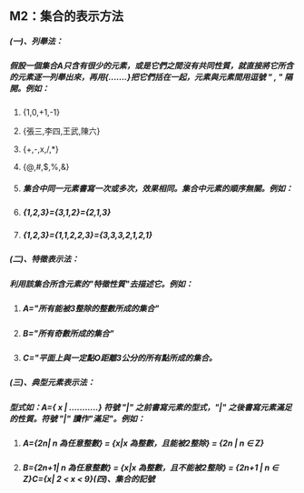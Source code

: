 ## M2：集合的表示方法

##### \(一\)、列舉法：

##### 假設一個集合A只含有很少的元素，或是它們之間沒有共同性質，就直接將它所含的元素逐一列舉出來，再用{.......}把它們括在一起，元素與元素間用逗號  "  ,  "  隔開。例如：

1. {1,0,+1,-1}
2. {張三,李四,王武,陳六}
3. {+,-,x,/,\*}
4. {@,\#,$,%,&}

5. ##### 集合中同一元素書寫一次或多次，效果相同。集合中元素的順序無關。例如：
6. ##### {1,2,3}={3,1,2}={2,1,3}
7. ##### {1,2,3}={1,1,2,2,3}={3,3,3,2,1,2,1}

##### \(二\)、特徵表示法：

##### 利用該集合所含元素的"特徵性質"去描述它。例如：

1. ##### A="所有能被3整除的整數所成的集合"
2. ##### B="所有奇數所成的集合"
3. ##### C="平面上與一定點O距離3公分的所有點所成的集合。

##### \(三\)、典型元素表示法：

##### 型式如：A={ x \| ...........} 符號  "\|" 之前書寫元素的型式，"\|" 之後書寫元素滿足的性質。符號 "\|" 讀作"滿足"。例如：

1. ##### A={2n\| n 為任意整數} = {x\|x 為整數，且能被2整除} = {2n \| n  ∈ Z}
2. ##### B={2n+1\| n 為任意整數} = {x\|x 為整數，且不能被2整除} = {2n+1 \| n  ∈ Z}C={x\| 2 &lt; x &lt; 9}\(四\)、集合的記號



